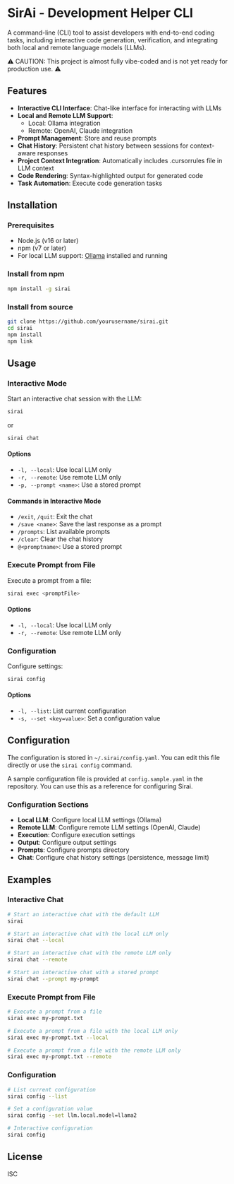 # SirAi - Development Helper CLI

A command-line (CLI) tool to assist developers with end-to-end coding tasks, including interactive code generation, verification, and integrating both local and remote language models (LLMs).

⚠️ CAUTION: This project is almost fully vibe-coded and is not yet ready for production use. ⚠️

## Features

- **Interactive CLI Interface**: Chat-like interface for interacting with LLMs
- **Local and Remote LLM Support**: 
  - Local: Ollama integration
  - Remote: OpenAI, Claude integration
- **Prompt Management**: Store and reuse prompts
- **Chat History**: Persistent chat history between sessions for context-aware responses
- **Project Context Integration**: Automatically includes .cursorrules file in LLM context
- **Code Rendering**: Syntax-highlighted output for generated code
- **Task Automation**: Execute code generation tasks

## Installation

### Prerequisites

- Node.js (v16 or later)
- npm (v7 or later)
- For local LLM support: [Ollama](https://ollama.ai/) installed and running

### Install from npm

```bash
npm install -g sirai
```

### Install from source

```bash
git clone https://github.com/yourusername/sirai.git
cd sirai
npm install
npm link
```

## Usage

### Interactive Mode

Start an interactive chat session with the LLM:

```bash
sirai
```

or

```bash
sirai chat
```

#### Options

- `-l, --local`: Use local LLM only
- `-r, --remote`: Use remote LLM only
- `-p, --prompt <name>`: Use a stored prompt

#### Commands in Interactive Mode

- `/exit`, `/quit`: Exit the chat
- `/save <name>`: Save the last response as a prompt
- `/prompts`: List available prompts
- `/clear`: Clear the chat history
- `@<promptname>`: Use a stored prompt

### Execute Prompt from File

Execute a prompt from a file:

```bash
sirai exec <promptFile>
```

#### Options

- `-l, --local`: Use local LLM only
- `-r, --remote`: Use remote LLM only

### Configuration

Configure settings:

```bash
sirai config
```

#### Options

- `-l, --list`: List current configuration
- `-s, --set <key=value>`: Set a configuration value

## Configuration

The configuration is stored in `~/.sirai/config.yaml`. You can edit this file directly or use the `sirai config` command.

A sample configuration file is provided at `config.sample.yaml` in the repository. You can use this as a reference for configuring Sirai.

### Configuration Sections

- **Local LLM**: Configure local LLM settings (Ollama)
- **Remote LLM**: Configure remote LLM settings (OpenAI, Claude)
- **Execution**: Configure execution settings
- **Output**: Configure output settings
- **Prompts**: Configure prompts directory
- **Chat**: Configure chat history settings (persistence, message limit)

## Examples

### Interactive Chat

```bash
# Start an interactive chat with the default LLM
sirai

# Start an interactive chat with the local LLM only
sirai chat --local

# Start an interactive chat with the remote LLM only
sirai chat --remote

# Start an interactive chat with a stored prompt
sirai chat --prompt my-prompt
```

### Execute Prompt from File

```bash
# Execute a prompt from a file
sirai exec my-prompt.txt

# Execute a prompt from a file with the local LLM only
sirai exec my-prompt.txt --local

# Execute a prompt from a file with the remote LLM only
sirai exec my-prompt.txt --remote
```

### Configuration

```bash
# List current configuration
sirai config --list

# Set a configuration value
sirai config --set llm.local.model=llama2

# Interactive configuration
sirai config
```

## License

ISC
